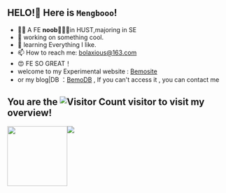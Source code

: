 
## HELO!🍟 Here is `Mengbooo`!
- 😶‍🌫️ A FE **noob**🍟🍟🍟in HUST,majoring in SE
- 🔭 working on something cool.
- 🌱 learning Everything I like.
- 📫 How to reach me: <a href='mailto:bolaxious@163.com'>bolaxious@163.com</a>
- 😍 FE SO GREAT！
- welcome to my Experimental website : [Bemosite](https://bemosite.fun)
- or my blog|DB ：[BemoDB](https://mengbooo.github.io/BemoDB/) , If you can't access it , you can contact me 

## You are the  ![Visitor Count](https://profile-counter.glitch.me/Mengbooo/count.svg) visitor to visit my overview! 

<div style="display:flex">
<div align="center"> <img height="137px" src="https://github-readme-stats.vercel.app/api?username=Mengbooo&hide_title=true&hide_border=true&show_icons=trueline_height=21&text_color=000&icon_color=000&bg_color=00c192" /> </div>
<div align="center"> <img src="https://github-readme-stats.vercel.app/api/top-langs/?username=Mengbooo&hide_title=true&hide_border=true&layout=compact&langs_count=119&text_color=000&icon_color=fff&bg_color=00c192" /> </div>


